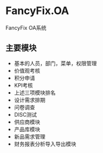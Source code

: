 ﻿# FancyFix.OA
  FancyFix OA系统
  
## 主要模块
* 基本的人员，部门，菜单，权限管理
* 价值观考核
* 积分申请
* KPI考核
* 上述三项模块排名
* 设计需求排期
* 问卷调查
* DISC测试
* 供应商模块
* 产品库模块
* 新品需求管理
* 财务报表分析导入导出模块
